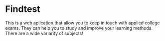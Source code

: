# Findtest
This is a web aplication that allow you to keep in touch with applied college exams. They can help you to study and improve your learning methods. There are a wide variarity of subjects!
